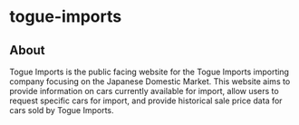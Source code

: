 # togue-imports

## About
Togue Imports is the public facing website for the Togue Imports importing company focusing on the Japanese Domestic Market. This website aims to provide information on cars currently available for import, allow users to request specific cars for import, and provide historical sale price data for cars sold by Togue Imports.
